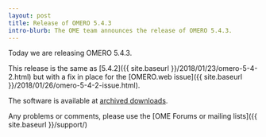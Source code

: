 ```yaml
---
layout: post
title: Release of OMERO 5.4.3
intro-blurb: The OME team announces the release of OMERO 5.4.3.
---
```

Today we are releasing OMERO 5.4.3.

This release is the same as [5.4.2]({{ site.baseurl }}/2018/01/23/omero-5-4-2.html) but with a fix in place for the
[OMERO.web issue]({{ site.baseurl }}/2018/01/26/omero-5-4-2-issue.html).

The software is available at [archived downloads](https://downloads.openmicroscopy.org/omero/5.4.3).

Any problems or comments, please use the [OME Forums or mailing lists]({{ site.baseurl }}/support/)
